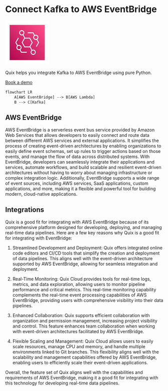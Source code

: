 # Connect Kafka to AWS EventBridge

![](./images/logo_1.jpg)

Quix helps you integrate Kafka to AWS EventBridge using pure Python.

<div>
<a class="md-button md-button--primary" href="https://share.hsforms.com/1iW0TmZzKQMChk0lxd_tGiw4yjw2?__hstc=175542013.2303933fbd746c0ac86d9ccbe9bc9100.1728383268831.1729603416735.1729620918855.31&__hssc=175542013.1.1729620918855&__hsfp=2132701734" target="_blank" style="margin-right:.5rem;">Book a demo</a>
<br/>
</div>

```mermaid
flowchart LR
    A[AWS EventBridge] --> B[AWS Lambda]
    B --> C[Kafka]
```

## AWS EventBridge

AWS EventBridge is a serverless event bus service provided by Amazon Web Services that allows developers to easily connect and route data between different AWS services and external applications. It simplifies the process of creating event-driven architectures by enabling organizations to easily define event schemas, set up rules to trigger actions based on those events, and manage the flow of data across distributed systems. With EventBridge, developers can seamlessly integrate their applications and services, automate workflows, and build scalable and resilient event-driven architectures without having to worry about managing infrastructure or complex integration logic. Additionally, EventBridge supports a wide range of event sources, including AWS services, SaaS applications, custom applications, and more, making it a flexible and powerful tool for building modern, cloud-native applications.

## Integrations

Quix is a good fit for integrating with AWS EventBridge because of its comprehensive platform designed for developing, deploying, and managing real-time data pipelines. Here are a few key reasons why Quix is a good fit for integrating with EventBridge:

1. Streamlined Development and Deployment: Quix offers integrated online code editors and CI/CD tools that simplify the creation and deployment of data pipelines. This aligns well with the event-driven architecture supported by AWS EventBridge, allowing for seamless integration and deployment.

2. Real-Time Monitoring: Quix Cloud provides tools for real-time logs, metrics, and data exploration, allowing users to monitor pipeline performance and critical metrics. This real-time monitoring capability complements the real-time event processing capabilities of AWS EventBridge, providing users with comprehensive visibility into their data pipelines.

3. Enhanced Collaboration: Quix supports efficient collaboration with organization and permission management, increasing project visibility and control. This feature enhances team collaboration when working with event-driven architectures facilitated by AWS EventBridge.

4. Flexible Scaling and Management: Quix Cloud allows users to easily scale resources, manage CPU and memory, and handle multiple environments linked to Git branches. This flexibility aligns well with the scalability and management capabilities offered by AWS EventBridge, enabling users to efficiently scale their event-driven applications.

Overall, the feature set of Quix aligns well with the capabilities and requirements of AWS EventBridge, making it a good fit for integrating with this technology for developing real-time data pipelines.

